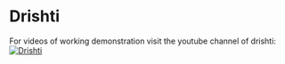 # Drishti

For videos of working demonstration visit the youtube channel of drishti:
[![Drishti](http://img.youtube.com/vi/RcDwkF35OpY/0.jpg)](https://www.youtube.com/channel/UCuxBEw-F4QkV6DH-cGji32Q "Drishti")
